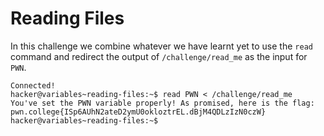 # Reading Files
In this challenge we combine whatever we have learnt yet to use the `read` command and redirect the output of `/challenge/read_me` as the input for `PWN`.
```
Connected!
hacker@variables~reading-files:~$ read PWN < /challenge/read_me
You've set the PWN variable properly! As promised, here is the flag:
pwn.college{ISp6AUhN2ateD2ymU0okloztrEL.dBjM4QDLzIzN0czW}
hacker@variables~reading-files:~$
```

